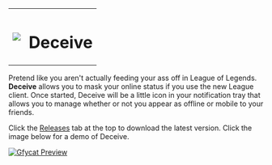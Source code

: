 <table>
  <tbody>
    <tr>
      <td><img src="http://i.thijsmolendijk.nl/Deceive.png"></td>
      <td><h1>Deceive</h1></td>
    </tr>
  </tbody>
</table>

Pretend like you aren't actually feeding your ass off in League of Legends. **Deceive** allows you to mask your online status if you use the new League client.
Once started, Deceive will be a little icon in your notification tray that allows you to manage whether or not you appear as offline or mobile to your friends.  

Click the [Releases](https://github.com/molenzwiebel/Deceive/releases) tab at the top to download the latest version. Click the image below for a demo of Deceive.

[![Gfycat Preview](http://i.thijsmolendijk.nl/Deceive-poster.jpg)](https://gfycat.com/OrnateComposedAsianelephant)
